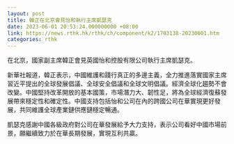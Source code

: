 ```yaml
---
layout: post
title: 韓正在北京會見怡和執行主席凱瑟克
date: 2023-06-01 20:53:24.000000000 +08:00
link: https://news.rthk.hk/rthk/ch/component/k2/1703138-20230601.htm
categories: rthk
---
```


在北京，國家副主席韓正會見英國怡和控股有限公司執行主席凱瑟克。

新華社報道，韓正表示，中國維護和踐行真正的多邊主義，全力推進落實國家主席習近平提出的全球發展倡議、全球安全倡議和全球文明倡議。經濟全球化趨勢不會改變。中國堅持改革開放的基本國策，市場潛力大、韌性足，將為全球經濟復蘇發展帶來穩定性和確定性。中國支持包括怡和公司在內的跨國公司在華實現更好發展，共同維護全球產業鏈供應鏈穩定暢通。

凱瑟克感謝中國各級政府對公司在華發展給予大力支持，表示公司看好中國市場前景，願繼續致力於在華長期發展，實現互利共贏。
